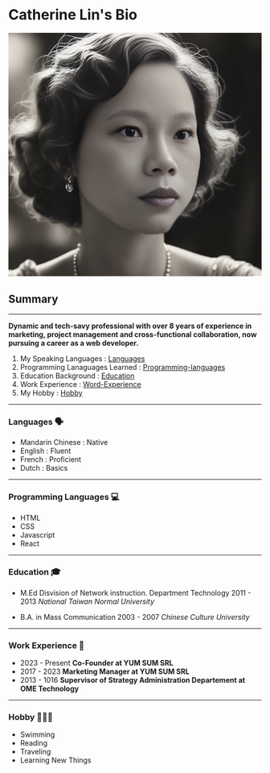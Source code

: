 # Catherine Lin's Bio

![my-pic](./img/catherine.png)

## Summary

---

**Dynamic and tech-savy professional with over 8 years of experience in
marketing, project management and cross-functional collaboration, now pursuing a
career as a web developer.**

1. My Speaking Languages : [Languages](#languages-️)
2. Programming Lanaguages Learned :
   [Programming-languages](#programming-languages-)
3. Education Background : [Education](#education-)
4. Work Experience : [Word-Experience](#work-experience-)
5. My Hobby : [Hobby](#hobby-️)

---

### Languages 🗣️

- Mandarin Chinese : Native
- English : Fluent
- French : Proficient
- Dutch : Basics

---

### Programming Languages 💻

- HTML
- CSS
- Javascript
- React

---

### Education 🎓

- M.Ed Disvision of Network instruction. Department Technology 2011 - 2013
  _National Taiwan Normal University_

- B.A. in Mass Communication 2003 - 2007 _Chinese Culture University_

---

### Work Experience 💼

- 2023 - Present **Co-Founder at YUM SUM SRL**
- 2017 - 2023 **Marketing Manager at YUM SUM SRL**
- 2013 - 1016 **Supervisor of Strategy Administration Departement at OME
  Technology**

---

### Hobby 🏊🏼‍♂️

- Swimming
- Reading
- Traveling
- Learning New Things
